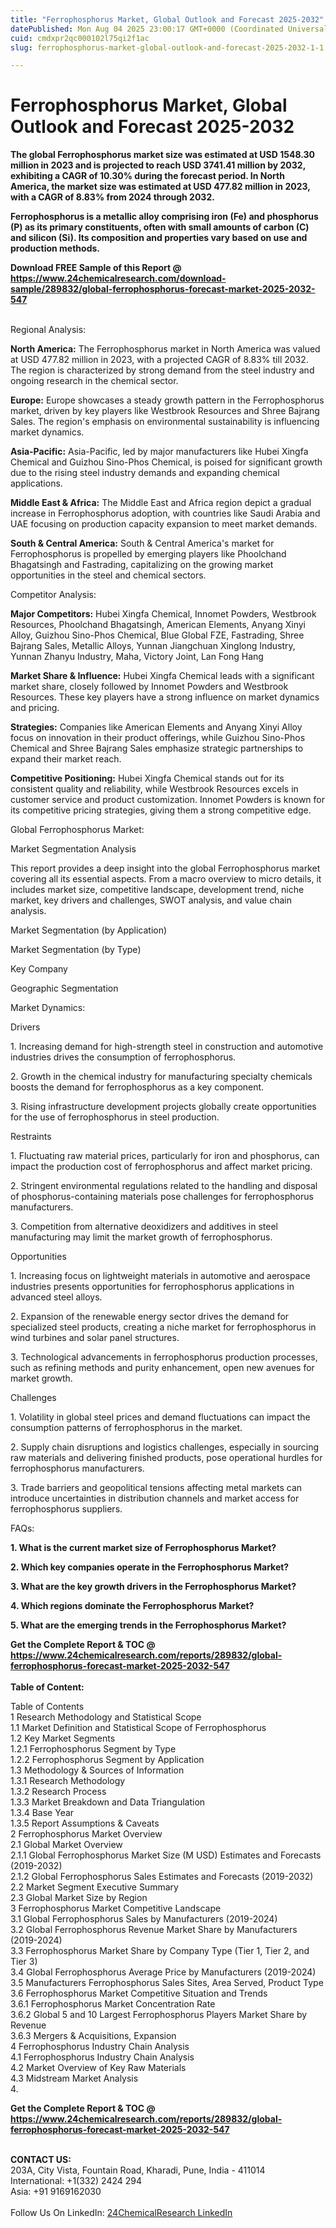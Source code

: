 ```yaml
---
title: "Ferrophosphorus Market, Global Outlook and Forecast 2025-2032"
datePublished: Mon Aug 04 2025 23:00:17 GMT+0000 (Coordinated Universal Time)
cuid: cmdxpr2qc000102l75qi2f1ac
slug: ferrophosphorus-market-global-outlook-and-forecast-2025-2032-1-1

---
```


# Ferrophosphorus Market, Global Outlook and Forecast 2025-2032

<p><strong>The global Ferrophosphorus market size was estimated at USD 1548.30 million in 2023 and is projected to reach USD 3741.41 million by 2032, exhibiting a CAGR of 10.30% during the forecast period. In North America, the market size was estimated at USD 477.82 million in 2023, with a CAGR of 8.83% from 2024 through 2032.</strong></p><p>
</p><p><strong>Ferrophosphorus is a metallic alloy comprising iron (Fe) and phosphorus (P) as its primary constituents, often with small amounts of carbon (C) and silicon (Si). Its composition and properties vary based on use and production methods.</strong></p><div><b>Download FREE Sample of this Report @ 
            <a href="https://www.24chemicalresearch.com/download-sample/289832/global-ferrophosphorus-forecast-market-2025-2032-547">
            https://www.24chemicalresearch.com/download-sample/289832/global-ferrophosphorus-forecast-market-2025-2032-547</a></b></div><br><p>
Regional Analysis:</p><p>
</p><p><strong>North America:</strong> The Ferrophosphorus market in North America was valued at USD 477.82 million in 2023, with a projected CAGR of 8.83% till 2032. The region is characterized by strong demand from the steel industry and ongoing research in the chemical sector.</p><p>
</p><p><strong>Europe:</strong> Europe showcases a steady growth pattern in the Ferrophosphorus market, driven by key players like Westbrook Resources and Shree Bajrang Sales. The region's emphasis on environmental sustainability is influencing market dynamics.</p><p>
</p><p><strong>Asia-Pacific:</strong> Asia-Pacific, led by major manufacturers like Hubei Xingfa Chemical and Guizhou Sino-Phos Chemical, is poised for significant growth due to the rising steel industry demands and expanding chemical applications.</p><p>
</p><p><strong>Middle East &amp; Africa:</strong> The Middle East and Africa region depict a gradual increase in Ferrophosphorus adoption, with countries like Saudi Arabia and UAE focusing on production capacity expansion to meet market demands.</p><p>
</p><p><strong>South &amp; Central America:</strong> South &amp; Central America's market for Ferrophosphorus is propelled by emerging players like Phoolchand Bhagatsingh and Fastrading, capitalizing on the growing market opportunities in the steel and chemical sectors.</p><p>
Competitor Analysis:</p><p>
</p><p><strong>Major Competitors:</strong> Hubei Xingfa Chemical, Innomet Powders, Westbrook Resources, Phoolchand Bhagatsingh, American Elements, Anyang Xinyi Alloy, Guizhou Sino-Phos Chemical, Blue Global FZE, Fastrading, Shree Bajrang Sales, Metallic Alloys, Yunnan Jiangchuan Xinglong Industry, Yunnan Zhanyu Industry, Maha, Victory Joint, Lan Fong Hang</p><p>
</p><p><strong>Market Share &amp; Influence:</strong> Hubei Xingfa Chemical leads with a significant market share, closely followed by Innomet Powders and Westbrook Resources. These key players have a strong influence on market dynamics and pricing.</p><p>
</p><p><strong>Strategies:</strong> Companies like American Elements and Anyang Xinyi Alloy focus on innovation in their product offerings, while Guizhou Sino-Phos Chemical and Shree Bajrang Sales emphasize strategic partnerships to expand their market reach.</p><p>
</p><p><strong>Competitive Positioning:</strong> Hubei Xingfa Chemical stands out for its consistent quality and reliability, while Westbrook Resources excels in customer service and product customization. Innomet Powders is known for its competitive pricing strategies, giving them a strong competitive edge.</p><p>
Global Ferrophosphorus Market:</p><p>
Market Segmentation Analysis</p><p>
</p><p>This report provides a deep insight into the global Ferrophosphorus market covering all its essential aspects. From a macro overview to micro details, it includes market size, competitive landscape, development trend, niche market, key drivers and challenges, SWOT analysis, and value chain analysis.</p><p>
Market Segmentation (by Application)</p><p>
</p><p>
Market Segmentation (by Type)</p><p>
</p><p>
Key Company</p><p>
</p><p>
Geographic Segmentation</p><p>
</p><p>
Market Dynamics:</p><p>
Drivers</p><p>
</p><p>1. Increasing demand for high-strength steel in construction and automotive industries drives the consumption of ferrophosphorus.</p><p>
</p><p>2. Growth in the chemical industry for manufacturing specialty chemicals boosts the demand for ferrophosphorus as a key component.</p><p>
</p><p>3. Rising infrastructure development projects globally create opportunities for the use of ferrophosphorus in steel production.</p><p>
Restraints</p><p>
</p><p>1. Fluctuating raw material prices, particularly for iron and phosphorus, can impact the production cost of ferrophosphorus and affect market pricing.</p><p>
</p><p>2. Stringent environmental regulations related to the handling and disposal of phosphorus-containing materials pose challenges for ferrophosphorus manufacturers.</p><p>
</p><p>3. Competition from alternative deoxidizers and additives in steel manufacturing may limit the market growth of ferrophosphorus.</p><p>
Opportunities</p><p>
</p><p>1. Increasing focus on lightweight materials in automotive and aerospace industries presents opportunities for ferrophosphorus applications in advanced steel alloys.</p><p>
</p><p>2. Expansion of the renewable energy sector drives the demand for specialized steel products, creating a niche market for ferrophosphorus in wind turbines and solar panel structures.</p><p>
</p><p>3. Technological advancements in ferrophosphorus production processes, such as refining methods and purity enhancement, open new avenues for market growth.</p><p>
Challenges</p><p>
</p><p>1. Volatility in global steel prices and demand fluctuations can impact the consumption patterns of ferrophosphorus in the market.</p><p>
</p><p>2. Supply chain disruptions and logistics challenges, especially in sourcing raw materials and delivering finished products, pose operational hurdles for ferrophosphorus manufacturers.</p><p>
</p><p>3. Trade barriers and geopolitical tensions affecting metal markets can introduce uncertainties in distribution channels and market access for ferrophosphorus suppliers.</p><p>
FAQs:</p><p>
</p><p><strong>1. What is the current market size of Ferrophosphorus Market?</strong></p><p>
</p><p>
</p><p><strong>2. Which key companies operate in the Ferrophosphorus Market?</strong></p><p>
</p><p>
</p><p><strong>3. What are the key growth drivers in the Ferrophosphorus Market?</strong></p><p>
</p><p>
</p><p><strong>4. Which regions dominate the Ferrophosphorus Market?</strong></p><p>
</p><p>
</p><p><strong>5. What are the emerging trends in the Ferrophosphorus Market?</strong></p><p>
</p>

<div><b>Get the Complete Report & TOC @ 
            <a href="https://www.24chemicalresearch.com/reports/289832/global-ferrophosphorus-forecast-market-2025-2032-547">
            https://www.24chemicalresearch.com/reports/289832/global-ferrophosphorus-forecast-market-2025-2032-547</a></b></div><br>
            <b>Table of Content:</b><p>Table of Contents<br />
1 Research Methodology and Statistical Scope<br />
1.1 Market Definition and Statistical Scope of Ferrophosphorus<br />
1.2 Key Market Segments<br />
1.2.1 Ferrophosphorus Segment by Type<br />
1.2.2 Ferrophosphorus Segment by Application<br />
1.3 Methodology & Sources of Information<br />
1.3.1 Research Methodology<br />
1.3.2 Research Process<br />
1.3.3 Market Breakdown and Data Triangulation<br />
1.3.4 Base Year<br />
1.3.5 Report Assumptions & Caveats<br />
2 Ferrophosphorus Market Overview<br />
2.1 Global Market Overview<br />
2.1.1 Global Ferrophosphorus Market Size (M USD) Estimates and Forecasts (2019-2032)<br />
2.1.2 Global Ferrophosphorus Sales Estimates and Forecasts (2019-2032)<br />
2.2 Market Segment Executive Summary<br />
2.3 Global Market Size by Region<br />
3 Ferrophosphorus Market Competitive Landscape<br />
3.1 Global Ferrophosphorus Sales by Manufacturers (2019-2024)<br />
3.2 Global Ferrophosphorus Revenue Market Share by Manufacturers (2019-2024)<br />
3.3 Ferrophosphorus Market Share by Company Type (Tier 1, Tier 2, and Tier 3)<br />
3.4 Global Ferrophosphorus Average Price by Manufacturers (2019-2024)<br />
3.5 Manufacturers Ferrophosphorus Sales Sites, Area Served, Product Type<br />
3.6 Ferrophosphorus Market Competitive Situation and Trends<br />
3.6.1 Ferrophosphorus Market Concentration Rate<br />
3.6.2 Global 5 and 10 Largest Ferrophosphorus Players Market Share by Revenue<br />
3.6.3 Mergers & Acquisitions, Expansion<br />
4 Ferrophosphorus Industry Chain Analysis<br />
4.1 Ferrophosphorus Industry Chain Analysis<br />
4.2 Market Overview of Key Raw Materials<br />
4.3 Midstream Market Analysis<br />
4.</p>

<div><b>Get the Complete Report & TOC @ 
            <a href="https://www.24chemicalresearch.com/reports/289832/global-ferrophosphorus-forecast-market-2025-2032-547">
            https://www.24chemicalresearch.com/reports/289832/global-ferrophosphorus-forecast-market-2025-2032-547</a></b></div><br>

<b>CONTACT US:</b><br>
            203A, City Vista, Fountain Road, Kharadi, Pune, India - 411014<br>
            International: +1(332) 2424 294<br>
            Asia: +91 9169162030 <br><br>
            Follow Us On LinkedIn: <a href="https://www.linkedin.com/company/24chemicalresearch/">24ChemicalResearch LinkedIn</a>